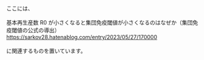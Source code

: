 ここには、<br>
<br>
基本再生産数 R0 が小さくなると集団免疫閾値が小さくなるのはなぜか（集団免疫閾値の公式の導出）<br>
https://sarkov28.hatenablog.com/entry/2023/05/27/170000<br>
<br>
に関連するものを置いています。<br>
